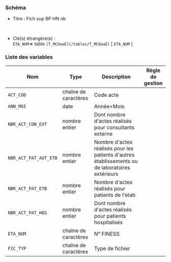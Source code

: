 ### Schéma


- Titre : Fich sup BP HN nb
<br />



- Clé(s) étrangère(s) : <br />
`ETA_NUM`=> table `[T_MCOaaE](/tables/T_MCOaaE)` [ `ETA_NUM` ]<br />

 
### Liste des variables

Nom | Type | Description | Règle de gestion
-|-|-|-
`ACT_COD`| chaîne de caractères |Code acte||
`ANN_MOI`| date |Année+Mois||
`NBR_ACT_CON_EXT`| nombre entier |Dont nombre d'actes réalisés pour consultants externe||
`NBR_ACT_PAT_AUT_ETB`| nombre entier |Nombre d'actes réalisés pour les patients d'autres établissements ou de laboratoires extérieurs||
`NBR_ACT_PAT_ETB`| nombre entier |Nombre d'actes réalisés pour patients de l'etab||
`NBR_ACT_PAT_HOS`| nombre entier |Dont nombre d'actes réalisés pour patients hospitalisés||
`ETA_NUM`| chaîne de caractères |N° FINESS||
`FIC_TYP`| chaîne de caractères |Type de fichier||